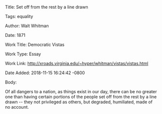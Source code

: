 Title:  Set off from the rest by a line drawn

Tags:   equality

Author: Walt Whitman

Date:   1871

Work Title: Democratic Vistas

Work Type: Essay

Work Link: http://xroads.virginia.edu/~hyper/whitman/vistas/vistas.html

Date Added: 2018-11-15 16:24:42 -0800

Body: 

Of all dangers to a nation, as things exist in our day, there can be no greater one than having certain portions of the people set off from the rest by a line drawn -- they not privileged as others, but degraded, humiliated, made of no account.

